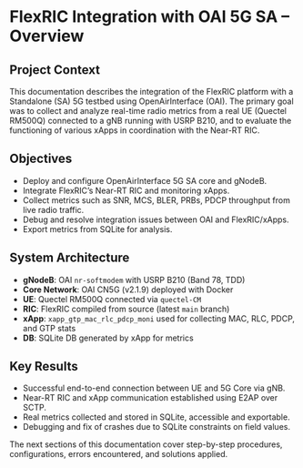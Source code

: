# FlexRIC Integration with OAI 5G SA – Overview

## Project Context

This documentation describes the integration of the FlexRIC platform with a Standalone (SA) 5G testbed using OpenAirInterface (OAI). The primary goal was to collect and analyze real-time radio metrics from a real UE (Quectel RM500Q) connected to a gNB running with USRP B210, and to evaluate the functioning of various xApps in coordination with the Near-RT RIC.

## Objectives

- Deploy and configure OpenAirInterface 5G SA core and gNodeB.
- Integrate FlexRIC’s Near-RT RIC and monitoring xApps.
- Collect metrics such as SNR, MCS, BLER, PRBs, PDCP throughput from live radio traffic.
- Debug and resolve integration issues between OAI and FlexRIC/xApps.
- Export metrics from SQLite for analysis.

## System Architecture

- **gNodeB**: OAI `nr-softmodem` with USRP B210 (Band 78, TDD)
- **Core Network**: OAI CN5G (v2.1.9) deployed with Docker
- **UE**: Quectel RM500Q connected via `quectel-CM`
- **RIC**: FlexRIC compiled from source (latest `main` branch)
- **xApp**: `xapp_gtp_mac_rlc_pdcp_moni` used for collecting MAC, RLC, PDCP, and GTP stats
- **DB**: SQLite DB generated by xApp for metrics

## Key Results

- Successful end-to-end connection between UE and 5G Core via gNB.
- Near-RT RIC and xApp communication established using E2AP over SCTP.
- Real metrics collected and stored in SQLite, accessible and exportable.
- Debugging and fix of crashes due to SQLite constraints on field values.

The next sections of this documentation cover step-by-step procedures, configurations, errors encountered, and solutions applied.
